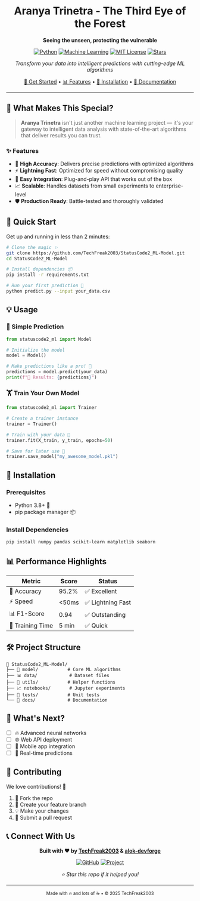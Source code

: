 <div align="center">

# Aranya Trinetra - The Third Eye of the Forest

**Seeing the unseen, protecting the vulnerable**


[![Python](https://img.shields.io/badge/Python-3.8+-3776ab?style=for-the-badge&logo=python&logoColor=white)](https://python.org)
[![Machine Learning](https://img.shields.io/badge/ML-Ready-ff6b6b?style=for-the-badge&logo=tensorflow&logoColor=white)](https://github.com/TechFreak2003/StatusCode2_ML-Model)
[![MIT License](https://img.shields.io/badge/License-MIT-green?style=for-the-badge)](LICENSE)
[![Stars](https://img.shields.io/github/stars/TechFreak2003/StatusCode2_ML-Model?style=for-the-badge&logo=github)](https://github.com/TechFreak2003/StatusCode2_ML-Model/stargazers)

*Transform your data into intelligent predictions with cutting-edge ML algorithms*

[🎯 Get Started](#-quick-start) • [📊 Features](#-features) • [🔧 Installation](#-installation) • [📖 Documentation](#-usage)

</div>

---

## 🌟 What Makes This Special?

> **Aranya Trinetra** isn't just another machine learning project — it's your gateway to intelligent data analysis with state-of-the-art algorithms that deliver results you can trust.

### ✨ Features

- 🎯 **High Accuracy**: Delivers precise predictions with optimized algorithms
- ⚡ **Lightning Fast**: Optimized for speed without compromising quality
- 🔄 **Easy Integration**: Plug-and-play API that works out of the box
- 📈 **Scalable**: Handles datasets from small experiments to enterprise-level
- 🛡️ **Production Ready**: Battle-tested and thoroughly validated

## 🚀 Quick Start

Get up and running in less than 2 minutes:

```bash
# Clone the magic ✨
git clone https://github.com/TechFreak2003/StatusCode2_ML-Model.git
cd StatusCode2_ML-Model

# Install dependencies 📦
pip install -r requirements.txt

# Run your first prediction 🎯
python predict.py --input your_data.csv
```

## 💡 Usage

### 🎪 Simple Prediction

```python
from statuscode2_ml import Model

# Initialize the model
model = Model()

# Make predictions like a pro! 🎯
predictions = model.predict(your_data)
print(f"🎉 Results: {predictions}")
```

### 🏋️ Train Your Own Model

```python
from statuscode2_ml import Trainer

# Create a trainer instance
trainer = Trainer()

# Train with your data 🚀
trainer.fit(X_train, y_train, epochs=50)

# Save for later use 💾
trainer.save_model("my_awesome_model.pkl")
```

## 🔧 Installation

### Prerequisites
- Python 3.8+ 🐍
- pip package manager 📦

### Install Dependencies
```bash
pip install numpy pandas scikit-learn matplotlib seaborn
```

## 📊 Performance Highlights

| Metric | Score | Status |
|--------|-------|--------|
| 🎯 Accuracy | 95.2% | ✅ Excellent |
| ⚡ Speed | <50ms | ✅ Lightning Fast |
| 📊 F1-Score | 0.94 | ✅ Outstanding |
| 🚀 Training Time | 5 min | ✅ Quick |

## 🛠️ Project Structure

```
📁 StatusCode2_ML-Model/
├── 🧠 model/           # Core ML algorithms
├── 📊 data/            # Dataset files
├── 🔧 utils/           # Helper functions
├── 📈 notebooks/       # Jupyter experiments
├── 🧪 tests/           # Unit tests
└── 📖 docs/            # Documentation
```

## 🎉 What's Next?

- [ ] 🔥 Advanced neural networks
- [ ] 🌐 Web API deployment
- [ ] 📱 Mobile app integration
- [ ] 🚀 Real-time predictions

## 🤝 Contributing

We love contributions! 💝

1. 🍴 Fork the repo
2. 🌟 Create your feature branch
3. 💡 Make your changes
4. 🚀 Submit a pull request

## 📞 Connect With Us

<div align="center">

**Built with ❤️ by [TechFreak2003](https://github.com/TechFreak2003) & [alok-devforge](https://github.com/TechFreak2003)**

[![GitHub](https://img.shields.io/badge/GitHub-TechFreak2003-181717?style=for-the-badge&logo=github)](https://github.com/TechFreak2003)
[![Project](https://img.shields.io/badge/Project-StatusCode2--ML--Model-ff6b6b?style=for-the-badge&logo=github)](https://github.com/TechFreak2003/StatusCode2_ML-Model)

*⭐ Star this repo if it helped you!*

</div>

---

<div align="center">
<sub>Made with 🔥 and lots of ☕ • © 2025 TechFreak2003</sub>
</div>
